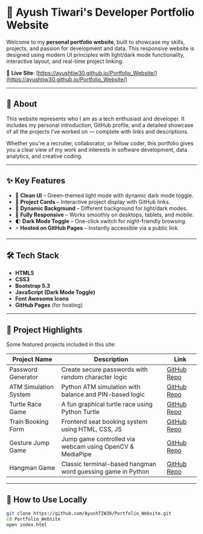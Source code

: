 # 🌿 Ayush Tiwari's Developer Portfolio Website

Welcome to my **personal portfolio website**, built to showcase my skills, projects, and passion for development and data. This responsive website is designed using modern UI principles with light/dark mode functionality, interactive layout, and real-time project linking.

🔗 **Live Site**: [https://ayushtiw30.github.io/Portfolio_Website/](https://ayushtiw30.github.io/Portfolio_Website/)

---

## 📌 About

This website represents who I am as a tech enthusiast and developer. It includes my personal introduction, GitHub profile, and a detailed showcase of all the projects I’ve worked on — complete with links and descriptions.

Whether you're a recruiter, collaborator, or fellow coder, this portfolio gives you a clear view of my work and interests in software development, data analytics, and creative coding.

---

## ✨ Key Features

- 🎨 **Clean UI** – Green-themed light mode with dynamic dark mode toggle.
- 🧩 **Project Cards** – Interactive project display with GitHub links.
- 🌇 **Dynamic Background** – Different background for light/dark modes.
- 📱 **Fully Responsive** – Works smoothly on desktops, tablets, and mobile.
- 🌓 **Dark Mode Toggle** – One-click switch for night-friendly browsing.
- ⚡ **Hosted on GitHub Pages** – Instantly accessible via a public link.

---

## 🛠️ Tech Stack

- **HTML5**
- **CSS3**
- **Bootstrap 5.3**
- **JavaScript (Dark Mode Toggle)**
- **Font Awesome Icons**
- **GitHub Pages** (for hosting)

---

## 📂 Project Highlights

Some featured projects included in this site:

| Project Name           | Description                                                           | Link                                                |
|------------------------|-----------------------------------------------------------------------|-----------------------------------------------------|
| Password Generator     | Create secure passwords with random character logic                   | [GitHub Repo](https://github.com/AyushTIW30/password_gen) |
| ATM Simulation System  | Python ATM simulation with balance and PIN-based logic                | [GitHub Repo](https://github.com/AyushTIW30/ATM-Simulation-System) |
| Turtle Race Game       | A fun graphical turtle race using Python Turtle                       | [GitHub Repo](https://github.com/AyushTIW30/Turtle-Race-Game) |
| Train Booking Form     | Frontend seat booking system using HTML, CSS, JS                      | [GitHub Repo](https://github.com/AyushTIW30/Train_Booking_Form) |
| Gesture Jump Game      | Jump game controlled via webcam using OpenCV & MediaPipe              | [GitHub Repo](https://github.com/AyushTIW30/GestureJump) |
| Hangman Game           | Classic terminal-based hangman word guessing game in Python           | [GitHub Repo](https://github.com/AyushTIW30/Hangman_Game) |

---

## 🚀 How to Use Locally

```bash
git clone https://github.com/AyushTIW30/Portfolio_Website.git
cd Portfolio_Website
open index.html
